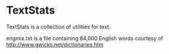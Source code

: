 # TextStats
TextStats is a collection of utilities for text.


engmix.txt is a file containing 84,000 English words courtesy of http://www.gwicks.net/dictionaries.htm
